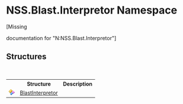 # NSS.Blast.Interpretor Namespace
 

\[Missing <summary> documentation for "N:NSS.Blast.Interpretor"\]


## Structures
&nbsp;<table><tr><th></th><th>Structure</th><th>Description</th></tr><tr><td>![Public structure](media/pubstructure.gif "Public structure")</td><td><a href="4de5bd5a-f1bd-8188-7356-ab8a45b847d4">BlastInterpretor</a></td><td></td></tr></table>&nbsp;
